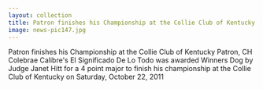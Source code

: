 ```yaml
---
layout: collection
title: Patron finishes his Championship at the Collie Club of Kentucky
image: news-pic147.jpg
---
```

Patron finishes his Championship at the Collie Club of Kentucky
 Patron, CH Colebrae Calibre's El Significado De Lo Todo was awarded Winners Dog by Judge Janet Hitt for a 4 point major to finish his championship at the Collie Club of Kentucky on Saturday, October 22, 2011
